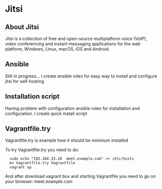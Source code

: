 # Jitsi

## About Jitsi

Jitsi is a collection of free and open-source multiplatform voice (VoIP), 
video conferencing and instant messaging applications for the web platform,
Windows, Linux, macOS, iOS and Android.


## Ansible

Still in progress... I create ansible roles for easy way to install and configure jitsi for self-hosting

## Installation script
Having problem with configuration ansible roles for installation and configuration. I create quick install script

## Vagrantfile.try

Vagrantfile.try is example how it should be minimum installed

To try Vagrantfile.try you need to do:

      sudo echo "192.168.33.10  meet.example.com" >> /etc/hosts
      mv Vagrantfile.try Vagrantfile
      vagrant up

And after download vagrant box and starting Vagrantfile you need to go on your browser:
      meet.example.com
